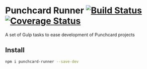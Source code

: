 # Punchcard Runner [![Build Status](https://travis-ci.org/punchcard-cms/runner.svg?branch=master)](https://travis-ci.org/punchcard-cms/runner) [![Coverage Status](https://coveralls.io/repos/github/punchcard-cms/runner/badge.svg?branch=master)](https://coveralls.io/github/punchcard-cms/runner?branch=master)
A set of Gulp tasks to ease development of Punchcard projects

## Install

```bash
npm i punchcard-runner --save-dev
```